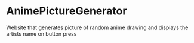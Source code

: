 # AnimePictureGenerator
Website that generates picture of random anime drawing and displays the artists name on button press

